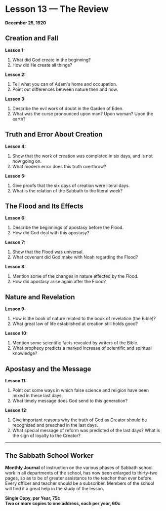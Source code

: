 # Lesson 13 — The Review

**December 25, 1920**

## Creation and Fall

**Lesson 1:**
1. What did God create in the beginning?
2. How did He create all things?

**Lesson 2:**
1. Tell what you can of Adam's home and occupation.
2. Point out differences between nature then and now.

**Lesson 3:**
1. Describe the evil work of doubt in the Garden of Eden.
2. What was the curse pronounced upon man? Upon woman? Upon the earth?

## Truth and Error About Creation

**Lesson 4:**
1. Show that the work of creation was completed in six days, and is not now going on.
2. What modern error does this truth overthrow?

**Lesson 5:**
1. Give proofs that the six days of creation were literal days.
2. What is the relation of the Sabbath to the literal week?

## The Flood and Its Effects

**Lesson 6:**
1. Describe the beginnings of apostasy before the Flood.
2. How did God deal with this apostasy?

**Lesson 7:**
1. Show that the Flood was universal.
2. What covenant did God make with Noah regarding the Flood?

**Lesson 8:**
1. Mention some of the changes in nature effected by the Flood.
2. How did apostasy arise again after the Flood?

## Nature and Revelation

**Lesson 9:**
1. How is the book of nature related to the book of revelation (the Bible)?
2. What great law of life established at creation still holds good?

**Lesson 10:**
1. Mention some scientific facts revealed by writers of the Bible.
2. What prophecy predicts a marked increase of scientific and spiritual knowledge?

## Apostasy and the Message

**Lesson 11:**
1. Point out some ways in which false science and religion have been mixed in these last days.
2. What timely message does God send to this generation?

**Lesson 12:**
1. Give important reasons why the truth of God as Creator should be recognized and preached in the last days.
2. What special message of reform was predicted of the last days? What is the sign of loyalty to the Creator?

---

## The Sabbath School Worker

**Monthly Journal** of instruction on the various phases of Sabbath school work in all departments of the school, has now been enlarged to thirty-two pages, so as to be of greater assistance to the teacher than ever before. Every officer and teacher should be a subscriber. Members of the school will find it a great help in the study of the lesson.

**Single Copy, per Year, 75c**  
**Two or more copies to one address, each per year, 60c**